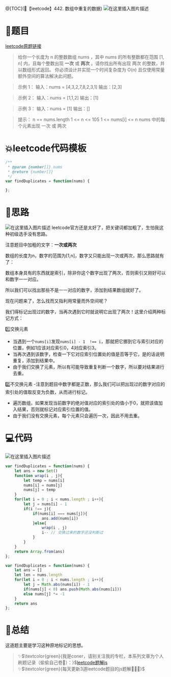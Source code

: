 @[TOC](🚅【leetcode】442. 数组中重复的数据)
![在这里插入图片描述](https://img-blog.csdnimg.cn/7bd3cd5ef8154d7da99e5cd9badf12f4.png#pic_center)

# 🚀题目

[leetcode原题链接](https://leetcode.cn/problems/find-all-duplicates-in-an-array/)

> 给你一个长度为 n 的整数数组 nums ，其中 nums 的所有整数都在范围 [1, n] 内，且每个整数出现 **一次** 或 **两次** 。请你找出所有出现 两次 的整数，并以数组形式返回。
> 你必须设计并实现一个时间复杂度为 O(n) 且仅使用常量额外空间的算法解决此问题。

> 示例 1：
> 输入：nums = [4,3,2,7,8,2,3,1]
> 输出：[2,3]

> 示例 2：
> 输入：nums = [1,1,2]
> 输出：[1]

> 示例 3：
> 输入：nums = [1]
> 输出：[]

> 提示：
> n == nums.length
> 1 <= n <= 105
> 1 <= nums[i] <= n
> nums 中的每个元素出现 一次 或 两次

# 💥leetcode代码模板

```javascript
/**
 * @param {number[]} nums
 * @return {number[]}
 */
var findDuplicates = function(nums) {

};
```

# 🚀思路

![在这里插入图片描述](https://img-blog.csdnimg.cn/470f6b9e77f74bc390c692ed5c64bdeb.gif#pic_center)
leetcode官方还是太好了，把关键词都加粗了，生怕我这种初级选手没有思路。

注意题目中加粗的文字：**一次或两次**

数组的长度为n，数字的范围为[1,n]，数字又只能出现一次或两次，那么思路就有了：

数组本身具有的东西就是索引，除非你这个数字出现了两次，否则索引又刚好可以和数字一一对应。

所以我们可以找出那些不是一一对应的数字，添加到结果数组就好了。

现在问题来了，怎么找而又指利用常量而外空间呢？

我们得标记出现过的数字，当再次遇到它时就说明它出现了两次！这里介绍两种标记方式：

1️⃣交换元素

- 当遇到一个`nums[i]`发现`nums[i] - 1  !== i`，那就把它挪到它与索引对应的位置，例如1应该对应索引0，4对应索引3。
- 当再次遇到该数字，检查一下它对应索引位置处的值是否等于它，是的话说明重复，添加到结果中。
- 由于我们交换了元素，所以有可能导致重复判断一个数字，所以要对结果进行去重。

2️⃣不交换元素
-注意到题目中数字都是正数，那么我们可以把出现过的数字对应的索引处的值取反变为负数，从而进行标记。

- 遍历数组，如果发现当前数字的绝对值对应的索引处的值小于0，就把该值加入结果，否则就标记对应索引位置的值。
- 由于我们没有交换元素，每个元素只会遍历一次，因此不用去重。

# 💻代码

![在这里插入图片描述](https://img-blog.csdnimg.cn/50b64835a43344369939c44437475cc5.png?x-oss-process=image/watermark,type_d3F5LXplbmhlaQ,shadow_50,text_Q1NETiBA5YmN56uvY29ybmVy,size_8,color_FFFFFF,t_70,g_se,x_16#pic_center)

```js
var findDuplicates = function(nums) {
    let ans = new Set()
    function wrap(i , j){
        let temp = nums[i]
        nums[i] = nums[j]
        nums[j] = temp
    }
    for(let i = 0 ; i < nums.length ; i++){
        let j = nums[i] - 1
        if(i !== j){
            if(nums[i] === nums[j]){
                ans.add(nums[i])
            }else{
                wrap(i , j)
                i-- // 交换过来的数字还没判断过
            }
        }
    }
    return Array.from(ans)
};
```

```javascript
var findDuplicates = function(nums) {
    let ans = []
    let len = nums.length
    for(let i = 0 ; i < nums.length ; i++){
        let j = Math.abs(nums[i]) - 1
        if(nums[j] < 0) ans.push(Math.abs(nums[i]))
        else nums[j] *= -1
    }
    return ans
};
```

# 🍪总结

这道题主要是学习这种原地标记的思想。
<br/>

> ✨$\textcolor{green}{我是coner，请别关注我的专栏，本系列文章为个人刷题记录（偷偷自己卷🤤）：}$[leetcode题解js](https://blog.csdn.net/laplacepoisson/category_11759331.html?spm=1001.2014.3001.5482)<br/>
> ✨$\textcolor{green}{每天更新3道leetcode题目的js题解🚀🚀🚀}$<br/>
